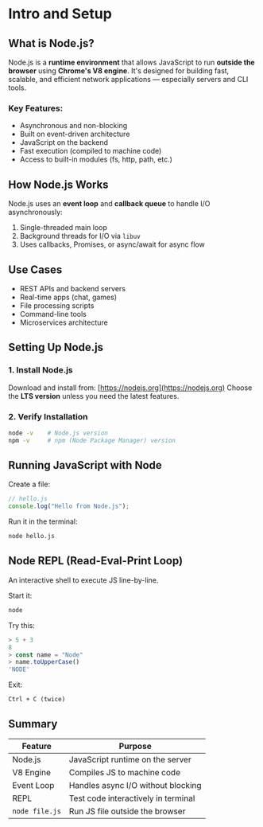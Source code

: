 # Intro and Setup

## What is Node.js?

Node.js is a **runtime environment** that allows JavaScript to run **outside the browser** using **Chrome's V8 engine**. It's designed for building fast, scalable, and efficient network applications — especially servers and CLI tools.

### Key Features:

* Asynchronous and non-blocking
* Built on event-driven architecture
* JavaScript on the backend
* Fast execution (compiled to machine code)
* Access to built-in modules (fs, http, path, etc.)

## How Node.js Works

Node.js uses an **event loop** and **callback queue** to handle I/O asynchronously:

1. Single-threaded main loop
2. Background threads for I/O via `libuv`
3. Uses callbacks, Promises, or async/await for async flow

## Use Cases

* REST APIs and backend servers
* Real-time apps (chat, games)
* File processing scripts
* Command-line tools
* Microservices architecture

## Setting Up Node.js

### 1. Install Node.js

Download and install from: [https://nodejs.org](https://nodejs.org)
Choose the **LTS version** unless you need the latest features.

### 2. Verify Installation

```bash
node -v    # Node.js version
npm -v     # npm (Node Package Manager) version
```

## Running JavaScript with Node

Create a file:

```js
// hello.js
console.log("Hello from Node.js");
```

Run it in the terminal:

```bash
node hello.js
```

## Node REPL (Read-Eval-Print Loop)

An interactive shell to execute JS line-by-line.

Start it:

```bash
node
```

Try this:

```js
> 5 + 3
8
> const name = "Node"
> name.toUpperCase()
'NODE'
```

Exit:

```
Ctrl + C (twice)
```

## Summary

| Feature        | Purpose                             |
| -------------- | ----------------------------------- |
| Node.js        | JavaScript runtime on the server    |
| V8 Engine      | Compiles JS to machine code         |
| Event Loop     | Handles async I/O without blocking  |
| REPL           | Test code interactively in terminal |
| `node file.js` | Run JS file outside the browser     |

